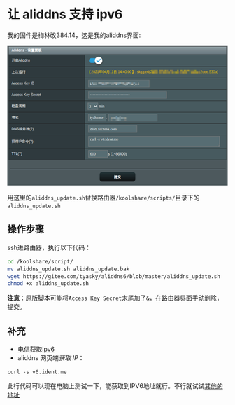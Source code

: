 # 让 aliddns 支持 ipv6

我的固件是梅林改384.14，这是我的aliddns界面:

![setting](./images/setting.png)

用这里的`aliddns_update.sh`替换路由器`/koolshare/scripts/`目录下的`aliddns_update.sh`

## 操作步骤

ssh进路由器，执行以下代码：
```zsh
cd /koolshare/script/
mv aliddns_update.sh aliddns_update.bak
wget https://gitee.com/tyasky/aliddns6/blob/master/aliddns_update.sh
chmod +x aliddns_update.sh
```

**注意**：原版脚本可能将`Access Key
Secret`末尾加了`&`，在路由器界面手动删除，提交。

## 补充

- [电信获取ipv6](https://m.ithome.com/html/405571.htm)
- aliddns 网页端*获取 IP*：
```
curl -s v6.ident.me
```
此行代码可以现在电脑上测试一下，能获取到IPV6地址就行。不行就试试[其他的地址](https://blog.csdn.net/longzhizhui926/article/details/83002685)
